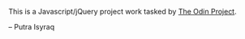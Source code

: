 This is a Javascript/jQuery project work tasked by [The Odin Project](theodinproject.com).

– Putra Isyraq